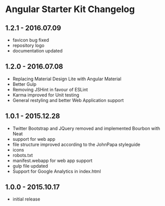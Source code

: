 # Angular Starter Kit Changelog

## 1.2.1 - 2016.07.09

*   favicon bug fixed
*   repository logo
*   documentation updated

## 1.2.0 - 2016.07.08

*   Replacing Material Design Lite with Angular Material
*   Better Gulp
*   Removing JSHint in favour of ESLint
*   Karma improved for Unit testing
*   General restyling and better Web Application support

## 1.0.1 - 2015.12.28

*   Twitter Bootstrap and JQuery removed and implemented Bourbon with Neat
*   support for web app
*   file structure improved according to the JohnPapa styleguide
*   icons
*   robots.txt
*   manifest.webapp for web app support
*   gulp file updated
*   Support for Google Analytics in index.html

## 1.0.0 - 2015.10.17

*   initial release
